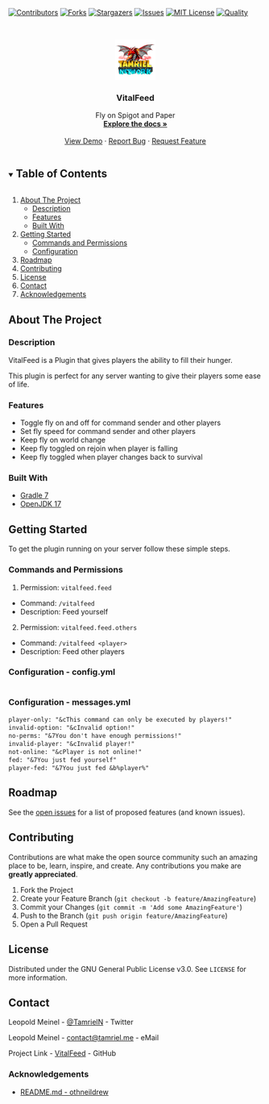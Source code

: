 <!-- PROJECT SHIELDS -->
[![Contributors][contributors-shield]][contributors-url]
[![Forks][forks-shield]][forks-url]
[![Stargazers][stars-shield]][stars-url]
[![Issues][issues-shield]][issues-url]
[![MIT License][license-shield]][license-url]
[![Quality][quality-shield]][quality-url]

<!-- PROJECT LOGO -->
<!--suppress ALL -->
<br />
<p align="center">
  <a href="https://github.com/TamrielNetwork/VitalFeed">
    <img src="images/logo.png" alt="Logo" width="80" height="80">
  </a>

<h3 align="center">VitalFeed</h3>

  <p align="center">
    Fly on Spigot and Paper
    <br />
    <a href="https://github.com/TamrielNetwork/VitalFeed"><strong>Explore the docs »</strong></a>
    <br />
    <br />
    <a href="https://github.com/TamrielNetwork/VitalFeed">View Demo</a>
    ·
    <a href="https://github.com/TamrielNetwork/VitalFeed/issues">Report Bug</a>
    ·
    <a href="https://github.com/TamrielNetwork/VitalFeed/issues">Request Feature</a>
  </p>

<!-- TABLE OF CONTENTS -->
<details open="open">
  <summary><h2 style="display: inline-block">Table of Contents</h2></summary>
  <ol>
    <li>
      <a href="#about-the-project">About The Project</a>
      <ul>
        <li><a href="#description">Description</a></li>
        <li><a href="#features">Features</a></li>
        <li><a href="#built-with">Built With</a></li>
      </ul>
    </li>
    <li>
      <a href="#getting-started">Getting Started</a>
      <ul>
        <li><a href="#commands-and-permissions">Commands and Permissions</a></li>
        <li><a href="#configuration">Configuration</a></li>
      </ul>
    </li>
    <li><a href="#roadmap">Roadmap</a></li>
    <li><a href="#contributing">Contributing</a></li>
    <li><a href="#license">License</a></li>
    <li><a href="#contact">Contact</a></li>
    <li><a href="#acknowledgements">Acknowledgements</a></li>
  </ol>
</details>

<!-- ABOUT THE PROJECT -->

## About The Project

### Description

VitalFeed is a  Plugin that gives players the ability to fill their hunger.

This plugin is perfect for any server wanting to give their players some ease of life.

### Features

* Toggle fly on and off for command sender and other players
* Set fly speed for command sender and other players
* Keep fly on world change
* Keep fly toggled on rejoin when player is falling
* Keep fly toggled when player changes back to survival

### Built With

* [Gradle 7](https://docs.gradle.org/7.3.3/release-notes.html)
* [OpenJDK 17](https://openjdk.java.net/projects/jdk/17/)

<!-- GETTING STARTED -->

## Getting Started

To get the plugin running on your server follow these simple steps.

### Commands and Permissions

1. Permission: `vitalfeed.feed`

* Command: `/vitalfeed`
* Description: Feed yourself

2. Permission: `vitalfeed.feed.others`

* Command: `/vitalfeed <player>`
* Description: Feed other players

### Configuration - config.yml

```
```

### Configuration - messages.yml

```
player-only: "&cThis command can only be executed by players!"
invalid-option: "&cInvalid option!"
no-perms: "&7You don't have enough permissions!"
invalid-player: "&cInvalid player!"
not-online: "&cPlayer is not online!"
fed: "&7You just fed yourself"
player-fed: "&7You just fed &b%player%"
```

<!-- ROADMAP -->

## Roadmap

See the [open issues](https://github.com/TamrielNetwork/VitalFeed/issues) for a list of proposed features (and known
issues).

<!-- CONTRIBUTING -->

## Contributing

Contributions are what make the open source community such an amazing place to be, learn, inspire, and create. Any
contributions you make are **greatly appreciated**.

1. Fork the Project
2. Create your Feature Branch (`git checkout -b feature/AmazingFeature`)
3. Commit your Changes (`git commit -m 'Add some AmazingFeature'`)
4. Push to the Branch (`git push origin feature/AmazingFeature`)
5. Open a Pull Request

<!-- LICENSE -->

## License

Distributed under the GNU General Public License v3.0. See `LICENSE` for more information.

<!-- CONTACT -->

## Contact

Leopold Meinel - [@TamrielN](https://twitter.com/TamrielN) - Twitter

Leopold Meinel - [contact@tamriel.me](mailto:contact@tamriel.me) - eMail

Project Link - [VitalFeed](https://github.com/TamrielNetwork/VitalFeed) - GitHub

<!-- ACKNOWLEDGEMENTS -->

### Acknowledgements

* [README.md - othneildrew](https://github.com/othneildrew/Best-README-Template)

<!-- MARKDOWN LINKS & IMAGES -->

[contributors-shield]: https://img.shields.io/github/contributors-anon/TamrielNetwork/VitalFeed?style=for-the-badge

[contributors-url]: https://github.com/TamrielNetwork/VitalFeed/graphs/contributors

[forks-shield]: https://img.shields.io/github/forks/TamrielNetwork/VitalFeed?label=Forks&style=for-the-badge

[forks-url]: https://github.com/TamrielNetwork/VitalFeed/network/members

[stars-shield]: https://img.shields.io/github/stars/TamrielNetwork/VitalFeed?style=for-the-badge

[stars-url]: https://github.com/TamrielNetwork/VitalFeed/stargazers

[issues-shield]: https://img.shields.io/github/issues/TamrielNetwork/VitalFeed?style=for-the-badge

[issues-url]: https://github.com/TamrielNetwork/VitalFeed/issues

[license-shield]: https://img.shields.io/github/license/TamrielNetwork/VitalFeed?style=for-the-badge

[license-url]: https://github.com/TamrielNetwork/VitalFeed/blob/main/LICENSE

[quality-shield]: https://img.shields.io/codefactor/grade/github/TamrielNetwork/VitalFeed?style=for-the-badge

[quality-url]: https://www.codefactor.io/repository/github/TamrielNetwork/VitalFeed
